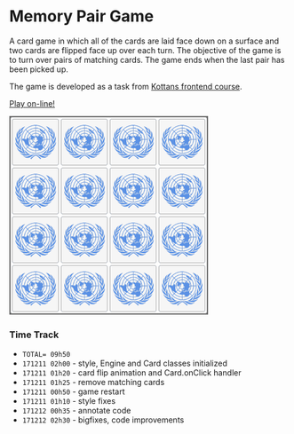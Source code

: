 # Memory Pair Game

A card game in which all of the cards are laid face down on a surface
and two cards are flipped face up over each turn.
The objective of the game is to turn over pairs of matching cards.
The game ends when the last pair has been picked up.

The game is developed as a task from
[Kottans frontend course](https://github.com/OleksiyRudenko/kottans_frontend).

[Play on-line!](https://oleksiyrudenko.github.io/memory-pair-game/)

![demo screencast](images/memory-pair-game-rs.gif)

### Time Track

* `TOTAL= 09h50`
* `171211 02h00` - style, Engine and Card classes initialized
* `171211 01h20` - card flip animation and Card.onClick handler
* `171211 01h25` - remove matching cards
* `171211 00h50` - game restart
* `171211 01h10` - style fixes
* `171212 00h35` - annotate code
* `171212 02h30` - bigfixes, code improvements